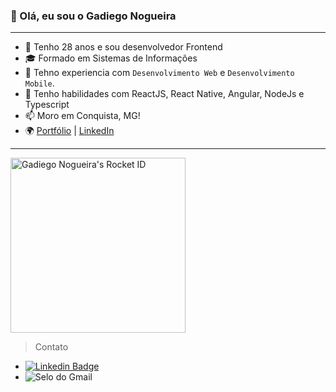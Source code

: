 ### 👋 Olá, eu sou o Gadiego Nogueira

___________________________________

- 👀 Tenho 28 anos e sou desenvolvedor Frontend
- 🎓 Formado em Sistemas de Informações
- 💞️ Tehno experiencia com `Desenvolvimento Web` e `Desenvolvimento Mobile`.
- 🛂 Tenho habilidades com ReactJS, React Native, Angular, NodeJs e Typescript
- 📫 Moro em Conquista, MG!
- 🌍 [Portfólio](https://gadiego.com.br/) | [LinkedIn](https://www.linkedin.com/in/gadiegon/)
  
___________________________________

<a href="https://app.rocketseat.com.br/me/gadiegonogueira"><img src="https://app.rocketseat.com.br/api/rocketid/share?slug=gadiegonogueira&type=card" width="280" alt="Gadiego Nogueira's Rocket ID"/></a>

> Contato

* [![ Linkedin Badge ](https://img.shields.io/badge/-Linkedin-blue?style=flat-square&logo=Linkedin&logoColor=white&link=https://www.linkedin.com/in/gadiego-nogueira-128248120/)](https://www.linkedin.com/in/gadiego-nogueira-128248120/)
* ![ Selo do Gmail ](https://img.shields.io/badge/-ngadiego@gmail.com-c14438?style=flat-square&logo=Gmail&logoColor=white&link=mailto:ngadiego@gmail.com)
